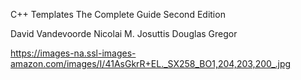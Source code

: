 C++ Templates The Complete Guide Second Edition

David Vandevoorde
Nicolai M. Josuttis
Douglas Gregor

https://images-na.ssl-images-amazon.com/images/I/41AsGkrR+EL._SX258_BO1,204,203,200_.jpg
